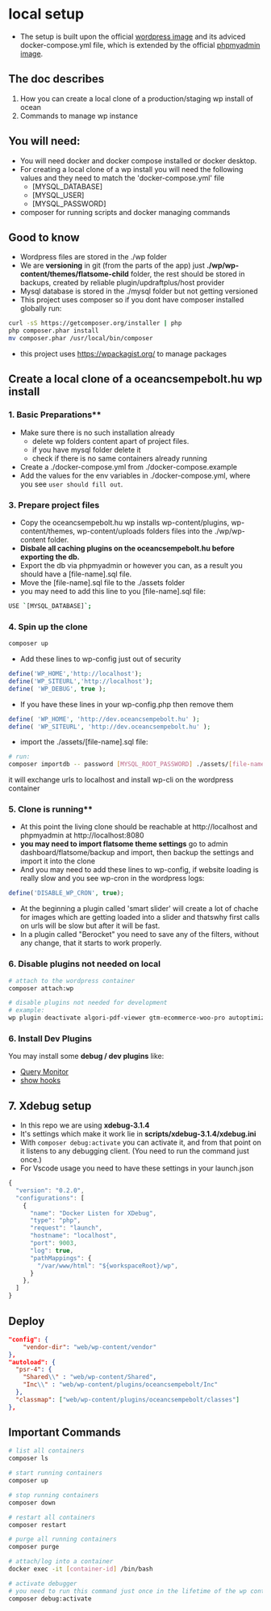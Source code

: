 #  

# local setup
- The setup is built upon the official [wordpress image](https://hub.docker.com/_/wordpres) and its adviced docker-compose.yml file,
which is extended by the official [phpmyadmin image](https://hub.docker.com/r/phpmyadmin/phpmyadmin/). 

## The doc describes
 1. How you can create a local clone of a production/staging wp install of ocean
 3. Commands to manage wp instance

## You will need:
- You will need docker and docker compose installed or docker desktop.
- For creating a local clone of a wp install you will need the following values and they need to match the 'docker-compose.yml' file
  - [MYSQL_DATABASE]
  - [MYSQL_USER]
  - [MYSQL_PASSWORD]
- composer for running scripts and docker managing commands

## Good to know
- Wordpress files are stored in the ./wp folder
- We are **versioning** in git (from the parts of the app) just **./wp/wp-content/themes/flatsome-child** folder, the rest should be stored in backups, created by reliable plugin/updraftplus/host provider
- Mysql database is stored in the ./mysql folder but not getting versioned
- This project uses composer so if you dont have composer installed globally run:
```sh
curl -sS https://getcomposer.org/installer | php
php composer.phar install
mv composer.phar /usr/local/bin/composer
```
- this project uses https://wpackagist.org/ to manage packages

## Create a local clone of a oceancsempebolt.hu wp install

### 1. Basic Preparations**
- Make sure there is no such installation already
  - delete wp folders content apart of project files.
  - if you have mysql folder delete it
  - check if there is no same containers already running
- Create a ./docker-compose.yml from ./docker-compose.example
- Add the values for the env variables in ./docker-compose.yml, where you see `user should fill out`.

### 3. Prepare project files
- Copy the oceancsempebolt.hu wp installs wp-content/plugins, wp-content/themes, wp-content/uploads folders files into the ./wp/wp-content folder.
- **Disbale all caching plugins on the oceancsempebolt.hu before exporting the db.**
- Export the db via phpmyadmin or however you can, as a result you should have a [file-name].sql file.
- Move the [file-name].sql file to the ./assets folder
- you may need to add this line to you [file-name].sql file:
```sh
USE `[MYSQL_DATABASE]`;
```

### 4. Spin up the clone
```sh
composer up
```
- Add these lines to wp-config just out of security
```php
define('WP_HOME','http://localhost');
define('WP_SITEURL','http://localhost');
define( 'WP_DEBUG', true );
```

- If you have these lines in your wp-config.php then remove them
```php
define( 'WP_HOME', 'http://dev.oceancsempebolt.hu' );
define( 'WP_SITEURL', 'http://dev.oceancsempebolt.hu' );
```
- import the ./assets/[file-name].sql file:
```sh
# run:
composer importdb -- password [MYSQL_ROOT_PASSWORD] ./assets/[file-name].sql
```
it will exchange urls to localhost and install wp-cli on the wordpress container

### 5. Clone is running**
- At this point the living clone should be reachable at http://localhost and phpmyadmin at http://localhost:8080
- **you may need to import flatsome theme settings** go to admin dashboard/flatsome/backup and import, then backup the settings and import it into the clone
- And you may need to add these lines to wp-config, if website loading is really slow and you see wp-cron in the wordpress logs:
```php
define('DISABLE_WP_CRON', true);
```
- At the beginning a plugin called 'smart slider' will create a lot of chache for images which are getting loaded into a slider and thatswhy first calls on urls will be slow but after it will be fast.
- In a plugin called "Berocket" you need to save any of the filters, without any change, that it starts to work properly.

### 6. Disable plugins not needed on local
```sh
# attach to the wordpress container
composer attach:wp

# disable plugins not needed for development
# example:
wp plugin deactivate algori-pdf-viewer gtm-ecommerce-woo-pro autoptimize wordfence wp-rocket wps-woocommerce-simplepay-payment-gateway --allow-root
```

### 6. Install Dev Plugins
You may install some **debug / dev plugins** like:
- [Query Monitor](https://wordpress.org/plugins/search/query+monitor/)
- [show hooks](https://wordpress.org/plugins/search/show+hooks/)

## 7. Xdebug setup
- In this repo we are using __xdebug-3.1.4__
- It's settings which make it work lie in __scripts/xdebug-3.1.4/xdebug.ini__
- With ```composer debug:activate``` you can activate it, and from that point on it listens to any debugging client. (You need to run the command just once.)
- For Vscode usage you need to have these settings in your launch.json
```js
{
  "version": "0.2.0",
  "configurations": [
    {
      "name": "Docker Listen for XDebug",
      "type": "php",
      "request": "launch",
      "hostname": "localhost",
      "port": 9003,
      "log": true,
      "pathMappings": {
        "/var/www/html": "${workspaceRoot}/wp",
      }
    },
  ]
}
```

## Deploy
```json
"config": { 
    "vendor-dir": "web/wp-content/vendor" 
},
"autoload": {
  "psr-4": {
    "Shared\\" : "web/wp-content/Shared",
    "Inc\\" : "web/wp-content/plugins/oceancsempebolt/Inc"
  },
  "classmap": ["web/wp-content/plugins/oceancsempebolt/classes"]
},
```

## Important Commands
```sh
# list all containers
composer ls

# start running containers
composer up

# stop running containers
composer down

# restart all containers
composer restart

# purge all running containers
composer purge

# attach/log into a container
docker exec -it [container-id] /bin/bash

# activate debugger
# you need to run this command just once in the lifetime of the wp container
composer debug:activate
```